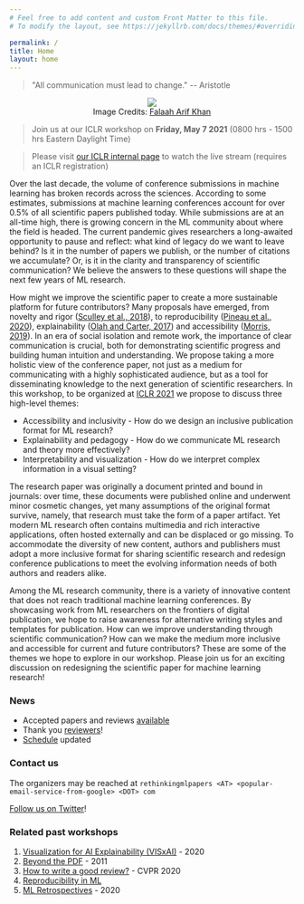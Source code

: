 ```yaml
---
# Feel free to add content and custom Front Matter to this file.
# To modify the layout, see https://jekyllrb.com/docs/themes/#overriding-theme-defaults

permalink: /
title: Home
layout: home
---
```


> "All communication must lead to change." -- Aristotle

<figure>
	<div style="text-align:center">
		<img src="assets/img/banner.png" />
		<figcaption>Image Credits: <a href="https://falaaharifkhan.github.io/research/">Falaah Arif Khan</a></figcaption>
	</div>
</figure>
<!-- ![](assets/img/banner.png) -->

> Join us at our ICLR workshop on **Friday, May 7 2021** (0800 hrs - 1500 hrs Eastern Daylight Time)

> Please visit [our ICLR internal page](https://iclr.cc/virtual/2021/workshop/2142) to watch the live stream (requires an ICLR registration)

Over the last decade, the volume of conference submissions in machine learning has broken records across the sciences. According to some estimates, submissions at machine learning conferences account for over 0.5% of all scientific papers published today. While submissions are at an all-time high, there is growing concern in the ML community about where the field is headed. The current pandemic gives researchers a long-awaited opportunity to pause and reflect: what kind of legacy do we want to leave behind? Is it in the number of papers we publish, or the number of citations we accumulate? Or, is it in the clarity and transparency of scientific communication? We believe the answers to these questions will shape the next few years of ML research.

How might we improve the scientific paper to create a more sustainable platform for future contributors? Many proposals have emerged, from novelty and rigor ([Sculley et al., 2018](https://openreview.net/pdf?id=rJWF0Fywf)), to reproducibility ([Pineau et al., 2020](https://arxiv.org/abs/2003.12206)), explainability ([Olah and Carter, 2017](https://distill.pub/2017/research-debt/)) and accessibility ([Morris, 2019](https://arxiv.org/abs/1908.08939)). In an era of social isolation and remote work, the importance of clear communication is crucial, both for demonstrating scientific progress and building human intuition and understanding. We propose taking a more holistic view of the conference paper, not just as a medium for communicating with a highly sophisticated audience, but as a tool for disseminating knowledge to the next generation of scientific researchers. In this workshop, to be organized at [ICLR 2021](https://iclr.cc/) we propose to discuss three high-level themes:

* Accessibility and inclusivity - How do we design an inclusive publication format for ML research?
* Explainability and pedagogy - How do we communicate ML research and theory more effectively?
* Interpretability and visualization - How do we interpret complex information in a visual setting?

The research paper was originally a document printed and bound in journals: over time, these documents were published online and underwent minor cosmetic changes, yet many assumptions of the original format survive, namely, that research must take the form of a paper artifact. Yet modern ML research often contains multimedia and rich interactive applications, often hosted externally and can be displaced or go missing. To accommodate the diversity of new content, authors and publishers must adopt a more inclusive format for sharing scientific research and redesign conference publications to meet the evolving information needs of both authors and readers alike.

Among the ML research community, there is a variety of innovative content that does not reach traditional machine learning conferences. By showcasing work from ML researchers on the frontiers of digital publication, we hope to raise awareness for alternative writing styles and templates for publication. How can we improve understanding through scientific communication? How can we make the medium more inclusive and accessible for current and future contributors? These are some of the themes we hope to explore in our workshop. Please join us for an exciting discussion on redesigning the scientific paper for machine learning research!


### News

* Accepted papers and reviews [available](papers)
* Thank you [reviewers](people/#reviewers)!
* [Schedule](schedule) updated


### Contact us

The organizers may be reached at `rethinkingmlpapers <AT> <popular-email-service-from-google> <DOT> com`

[Follow us on Twitter](https://twitter.com/rethinkmlpapers)!


### Related past workshops

1. [Visualization for AI Explainability (VISxAI)](https://visxai.io/) - 2020
2. [Beyond the PDF](https://sites.google.com/site/beyondthepdf/home) - 2011
3. [How to write a good review?](https://sites.google.com/view/making-reviews-great-again/) - CVPR 2020
4. [Reproducibility in ML](https://sites.google.com/view/icml-reproducibility-workshop/home)
5. [ML Retrospectives](https://ml-retrospectives.github.io/) - 2020
